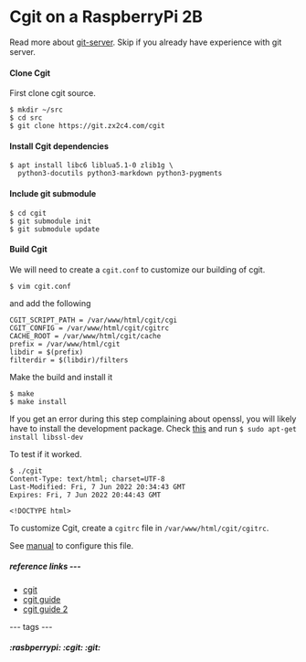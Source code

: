 # Cgit on a RaspberryPi 2B

Read more about [git-server](git-server.md). Skip if you already have experience with git server.

#### Clone Cgit

First clone cgit source.

```
$ mkdir ~/src
$ cd src
$ git clone https://git.zx2c4.com/cgit
```

#### Install Cgit dependencies

```
$ apt install libc6 liblua5.1-0 zlib1g \
  python3-docutils python3-markdown python3-pygments
```

#### Include git submodule

```
$ cd cgit
$ git submodule init
$ git submodule update
```

#### Build Cgit

We will need to create a `cgit.conf` to customize our building of cgit.
```
$ vim cgit.conf
```

and add the following

```
CGIT_SCRIPT_PATH = /var/www/html/cgit/cgi
CGIT_CONFIG = /var/www/html/cgit/cgitrc
CACHE_ROOT = /var/www/html/cgit/cache
prefix = /var/www/html/cgit
libdir = $(prefix)
filterdir = $(libdir)/filters
```

Make the build and install it
```
$ make
$ make install
```

If you get an error during this step complaining about openssl, you will likely have to install the development package. Check [this](https://stackoverflow.com/questions/3016956/how-do-i-install-the-openssl-libraries-on-ubuntu/3016986#3016986) and run `$ sudo apt-get install libssl-dev`

To test if it worked.

```
$ ./cgit
Content-Type: text/html; charset=UTF-8
Last-Modified: Fri, 7 Jun 2022 20:34:43 GMT
Expires: Fri, 7 Jun 2022 20:44:43 GMT

<!DOCTYPE html>
```

To customize Cgit, create a `cgitrc` file in `/var/www/html/cgit/cgitrc`.

See [manual](https://git.zx2c4.com/cgit/tree/cgitrc.5.txt) to configure this file.

##### reference links ---
- [cgit](https://git.zx2c4.com/cgit/about/)
- [cgit guide](https://bryanbrattlof.com/cgit-nginx-gitolite-a-personal-git-server/)
- [cgit guide 2](https://landchad.net/cgit/)

--- tags ---
##### :rasbperrypi: :cgit: :git:
